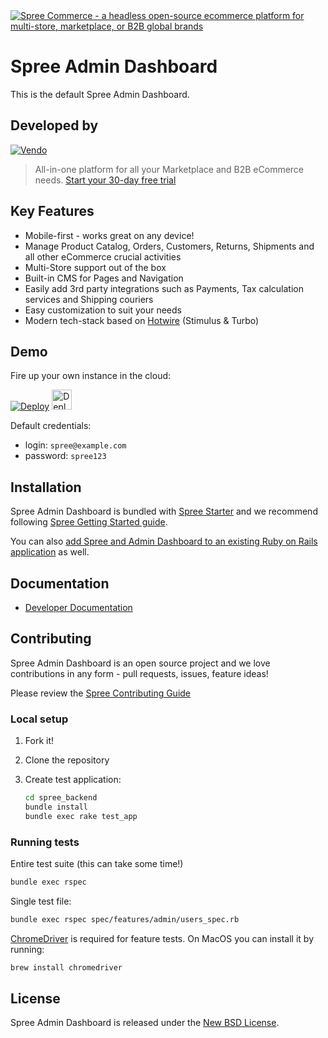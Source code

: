 <a href="https://spreecommerce.org">
   <img src="https://raw.githubusercontent.com/spree/spree-dev-docs/master/.gitbook/assets/admin_panel_978-2x.jpg" alt="Spree Commerce - a headless open-source ecommerce platform for multi-store, marketplace, or B2B global brands" />
</a>

# Spree Admin Dashboard

This is the default Spree Admin Dashboard.

## Developed by

[![Vendo](https://assets-global.website-files.com/6230c485f2c32ea1b0daa438/623372f40a8c54ca9aea34e8_vendo%202.svg)](https://getvendo.com?utm_source=spree_backend_github)

> All-in-one platform for all your Marketplace and B2B eCommerce needs. [Start your 30-day free trial](https://e98esoirr8c.typeform.com/contactvendo?typeform-source=spree_backend_github)

## Key Features

* Mobile-first - works great on any device!
* Manage Product Catalog, Orders, Customers, Returns, Shipments and all other eCommerce crucial activities
* Multi-Store support out of the box
* Built-in CMS for Pages and Navigation
* Easily add 3rd party integrations such as Payments, Tax calculation services and Shipping couriers
* Easy customization to suit your needs
* Modern tech-stack based on [Hotwire](https://hotwired.dev/) (Stimulus & Turbo)

## Demo

Fire up your own instance in the cloud:

[![Deploy](https://www.herokucdn.com/deploy/button.svg)](https://heroku.com/deploy?template=https://github.com/spree/spree_starter) <a href="https://render.com/deploy?repo=https://github.com/spree/spree_starter/tree/main">
  <img src="https://render.com/images/deploy-to-render-button.svg" alt="Deploy to Render" height=32>
</a>

Default credentials:

* login: `spree@example.com`
* password: `spree123`

## Installation

Spree Admin Dashboard is bundled with [Spree Starter](https://github.com/spree/spree_starter) and we recommend following [Spree Getting Started guide](https://dev-docs.spreecommerce.org/getting-started/installation).

You can also [add Spree and Admin Dashboard to an existing Ruby on Rails application](https://dev-docs.spreecommerce.org/advanced/existing_app_tutorial) as well.

## Documentation

* [Developer Documentation](https://dev-docs.spreecommerce.org/)

## Contributing

Spree Admin Dashboard is an open source project and we love contributions in any form - pull requests, issues, feature ideas!

Please review the [Spree Contributing Guide](https://dev-docs.spreecommerce.org/contributing/index)

### Local setup

1. Fork it!
2. Clone the repository
3. Create test application:

    ```bash
    cd spree_backend
    bundle install
    bundle exec rake test_app
    ```

### Running tests

Entire test suite (this can take some time!)

```bash
bundle exec rspec
```

Single test file:

```bash
bundle exec rspec spec/features/admin/users_spec.rb
```

[ChromeDriver](https://chromedriver.chromium.org/) is required for feature tests. On MacOS you can install it by running:

```bash
brew install chromedriver
```


## License

Spree Admin Dashboard is released under the [New BSD License](https://github.com/spree/spree_backend/blob/main/license.md).

[spark]:https://sparksolutions.co?utm_source=github
